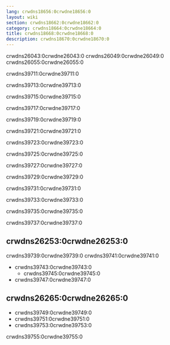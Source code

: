 ```yaml
---
lang: crwdns18656:0crwdne18656:0
layout: wiki
section: crwdns18662:0crwdne18662:0
category: crwdns18664:0crwdne18664:0
title: crwdns18668:0crwdne18668:0
description: crwdns18670:0crwdne18670:0
---
```


crwdns26043:0crwdne26043:0 crwdns26049:0crwdne26049:0 crwdns26055:0crwdne26055:0

crwdns39711:0crwdne39711:0

crwdns39713:0crwdne39713:0

crwdns39715:0crwdne39715:0

crwdns39717:0crwdne39717:0

crwdns39719:0crwdne39719:0

crwdns39721:0crwdne39721:0

crwdns39723:0crwdne39723:0

crwdns39725:0crwdne39725:0

crwdns39727:0crwdne39727:0

crwdns39729:0crwdne39729:0

crwdns39731:0crwdne39731:0

crwdns39733:0crwdne39733:0

crwdns39735:0crwdne39735:0

crwdns39737:0crwdne39737:0

## crwdns26253:0crwdne26253:0

crwdns39739:0crwdne39739:0 crwdns39741:0crwdne39741:0
- crwdns39743:0crwdne39743:0
    - crwdns39745:0crwdne39745:0
- crwdns39747:0crwdne39747:0

## crwdns26265:0crwdne26265:0

- crwdns39749:0crwdne39749:0
- crwdns39751:0crwdne39751:0
- crwdns39753:0crwdne39753:0


crwdns39755:0crwdne39755:0
